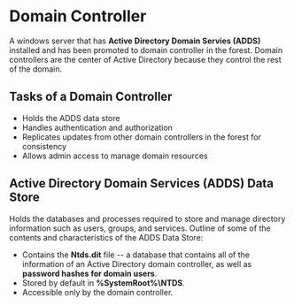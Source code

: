 # Domain Controller

A windows server that has **Active Directory Domain Servies (ADDS)** installed and has been promoted to domain controller in the forest. Domain controllers are the center of Active Directory because they control the rest of the domain.

## Tasks of a Domain Controller

* Holds the ADDS data store
* Handles authentication and authorization
* Replicates updates from other domain controllers in the forest for consistency
* Allows admin access to manage domain resources

## Active Directory Domain Services (ADDS) Data Store

Holds the databases and processes required to store and manage directory information such as users, groups, and services. Outline of some of the contents and characteristics of the ADDS Data Store:

* Contains the **Ntds.dit** file -- a database that contains all of the information of an Active Directory domain controller, as well as **password hashes for domain users**.
* Stored by default in **%SystemRoot%\\NTDS**.
* Accessible only by the domain controller.
